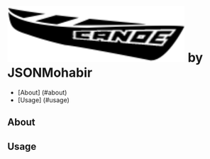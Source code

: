  ![CANOE](https://github.com/anyakeller/JSONmohabir_MohabirJ-FichterN-FreyraJ-KelllerA/blob/master/logo.png "The original boat png credit goes to https://thenounproject.com/term/canoe/64735/ thanks!  We added the logo text.") 
by JSONMohabir
===============================================
- [About] (#about)
- [Usage] (#usage)

About
----------


Usage
----------
